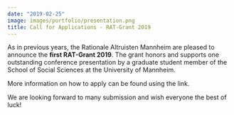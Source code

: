 ```yaml
---
date: "2019-02-25"
image: images/portfolio/presentation.png
title: Call for Applications - RAT-Grant 2019
---
```


As in previous years, the Rationale Altruisten Mannheim are pleased to announce the **first RAT-Grant 2019**. The grant honors and supports one outstanding conference presentation by a graduate student member of the School of Social Sciences at the University of Mannheim.

More information on how to apply can be found using the link.

We are looking forward to many submission and wish everyone the best of luck!



